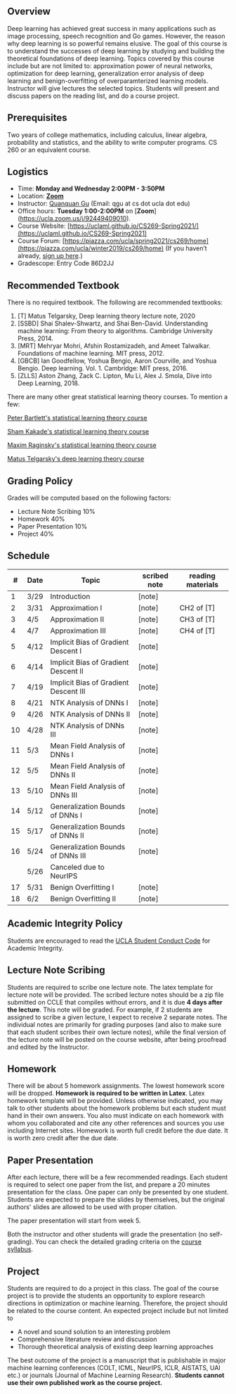 


## Overview

Deep learning has achieved great success in many applications such as image processing, speech recognition and Go games. However, the reason why deep learning is so powerful remains elusive. The goal of this course is to understand the successes of deep learning by studying and building the theoretical foundations of deep learning. Topics covered by this course include but are not limited to: approximation power of neural networks, optimization for deep learning, generalization error analysis of deep learning and benign-overfitting of overparamterized learning models. Instructor will give lectures the selected topics. Students will present and discuss papers on the reading list, and do a course project.

## Prerequisites
Two years of college mathematics, including calculus, linear algebra, probability and statistics, and the ability to write computer programs. CS 260 or an equivalent course.

## Logistics

<!--University of California, Los Angeles  -->

- Time: **Monday and Wednesday 2:00PM - 3:50PM**
- Location: [**Zoom**](https://ucla.zoom.us/j/93417970178)  
- Instructor: [Quanquan Gu](http://web.cs.ucla.edu/~qgu/) (Email: qgu at cs dot ucla dot edu)   
- Office hours: **Tuesday 1:00-2:00PM** on [**Zoom**] (https://ucla.zoom.us/j/92449409010). 
- Course Website: [https://uclaml.github.io/CS269-Spring2021/](https://uclaml.github.io/CS269-Spring2021)
- Course Forum: [https://piazza.com/ucla/spring2021/cs269/home](https://piazza.com/ucla/winter2019/cs269/home)
(If you haven’t already, [sign up here](piazza.com/ucla/spring2021/cs269).)
- Gradescope: Entry Code 86D2JJ

## Recommended Textbook

There is no required textbook. The following are recommended textbooks:

1. [T] Matus Telgarsky, Deep learning theory lecture note, 2020
2. [SSBD] Shai Shalev-Shwartz, and Shai Ben-David. Understanding machine learning: From theory to algorithms. Cambridge University Press, 2014. 
3. [MRT] Mehryar Mohri, Afshin Rostamizadeh, and Ameet Talwalkar. Foundations of machine learning. MIT press, 2012. 
4. [GBCB] Ian Goodfellow, Yoshua Bengio, Aaron Courville, and Yoshua Bengio. Deep learning. Vol. 1. Cambridge: MIT press, 2016.
5. [ZLLS] Aston Zhang, Zack C. Lipton, Mu Li, Alex J. Smola, Dive into Deep Learning, 2018.

There are many other great statistical learning theory courses. To mention a few:

[Peter Bartlett's statistical learning theory course](https://people.eecs.berkeley.edu/~bartlett/courses/281b-sp08/)

[Sham Kakade's statistical learning theory course](http://stat.wharton.upenn.edu/~skakade/courses/stat928/)

[Maxim Raginsky's statistical learning theory course](http://maxim.ece.illinois.edu/teaching/SLT/)

[Matus Telgarsky's deep learning theory course](https://mjt.cs.illinois.edu/dlt/)


## Grading Policy
 
Grades will be computed based on the following factors:

- Lecture Note Scribing 10%
- Homework 40%
- Paper Presentation 10%
- Project 40%

## Schedule


| # | Date  | Topic  | scribed note | reading materials  | 
|----|----|----|----|----|
| 1 | 3/29 | Introduction  | [note] |  |
| 2 | 3/31 | Approximation I | [note]  | CH2 of [T] |
| 3 | 4/5 | Approximation II | [note]   | CH3 of [T] |
| 4 | 4/7 | Approximation III | [note] | CH4 of [T] |
| 5 | 4/12 | Implicit Bias of Gradient Descent I | [note] |  |
| 6 | 4/14 | Implicit Bias of Gradient Descent II| [note] | |
| 7 | 4/19 | Implicit Bias of Gradient Descent III | [note] | |
| 8 | 4/21 | NTK Analysis of DNNs I | [note] |  |
| 9 | 4/26 | NTK Analysis of DNNs II | [note] |  |
| 10 | 4/28 | NTK Analysis of DNNs III |[note] | |
| 11 | 5/3 | Mean Field Analysis of DNNs I |[note] | |
| 12 | 5/5 | Mean Field Analysis of DNNs II | [note] | |
| 13 | 5/10 | Mean Field Analysis of DNNs III | [note] | |
| 14 | 5/12 | Generalization Bounds of DNNs I | [note] | |
| 15 | 5/17 | Generalization Bounds of DNNs II | [note] | |
| 16 | 5/24 | Generalization Bounds of DNNs III | [note] | |
|  | 5/26 | Canceled due to NeurIPS | | |
| 17 | 5/31 | Benign Overfitting I | [note] | |
| 18 | 6/2 | Benign Overfitting II | [note] | |

## Academic Integrity Policy

Students are encouraged to read the [UCLA Student Conduct Code](https://www.deanofstudents.ucla.edu/Individual-Student-Code) for Academic Integrity. 


## Lecture Note Scribing

Students are required to scribe one lecture note. The latex template for lecture note will be provided. The scribed lecture notes should be a zip file submitted on CCLE that compiles without errors, and it is due **4 days after the lecture**. This note will be graded. For example, if 2 students are assigned to scribe a given lecture, I expect to receive 2 separate notes. The individual notes are primarily for grading purposes (and also to make sure that each student scribes their own lecture notes), while the final version of the lecture note will be posted on the course website, after being proofread and edited by the Instructor. 

## Homework

There will be about 5 homework assignments. The lowest homework score will be dropped. **Homework is required to be written in Latex**. Latex homework template will be provided.
Unless otherwise indicated, you may talk to other students about the homework problems but each student must hand in their own answers. You also must indicate on each homework with whom you collaborated and cite any other references and sources you use including Internet sites. 
Homework is worth full credit before the due date. It is worth zero credit after the due date. 


## Paper Presentation

After each lecture, there will be a few recommended readings. Each student is required to select one paper from the list, and prepare a 20 minutes presentation for the class. One paper can only be presented by one student. Students are expected to prepare the slides by themselves, but the original authors' slides are allowed to be used with proper citation. 

The paper presentation will start from week 5.

Both the instructor and other students will grade the presentation (no self-grading). You can check the detailed grading criteria on the [course syllabus](https://www.dropbox.com/s/arxjedzt8frmrkg/syllabus_CS269.pdf?dl=0).


## Project

Students are required to do a project in this class. The goal of the course project is to provide the students an opportunity to explore research directions in optimization or machine learning. Therefore, the project should be related to the course content. An expected project include but not limited to

- A novel and sound solution to an interesting problem
- Comprehensive literature review and discussion
- Thorough theoretical analysis of existing deep learning approaches

The best outcome of the project is a manuscript that is publishable in major machine learning conferences (COLT, ICML, NeurIPS, ICLR, AISTATS, UAI etc.) or journals (Journal of Machine Learning Research). **Students cannot use their own published work as the course project.**

